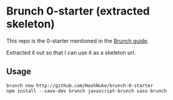 # Brunch 0-starter (extracted skeleton)

This repo is the 0-starter mentioned in the [Brunch guide](https://github.com/brunch/brunch-guide/blob/master/content/en/chapter04-starting-from-scratch.md).

Extracted it out so that I can use it as a skeleton url.

## Usage

```
brunch new http://github.com/HashNuke/brunch-0-starter
npm install --save-dev brunch javascript-brunch sass-brunch
```
